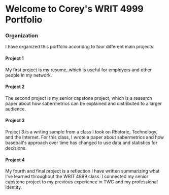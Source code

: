 # Welcome to Corey's WRIT 4999 Portfolio

### Organization

I have organized this portfolio accoridng to four different main projects. 

#### Project 1

My first project is my resume, which is useful for employers and other people in my network.

#### Project 2

The second project is my senior capstone project, which is a research paper about how sabermetrics can be explained and distributed to a larger audience.

#### Project 3

Project 3 is a writing sample from a class I took on Rhetoric, Technology, and the Internet. For this class, I wrote a paper about sabermetrics and how baseball's approach over time has changed to use data and statistics for decisions.

#### Project 4

My fourth and final project is a reflection I have written summarizing what I've learned throughout the WRIT 4999 class. I connected my senior capstone project to my previous experience in TWC and my professional identity.